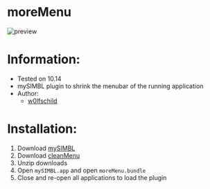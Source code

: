 # moreMenu

![preview](preview.gif)

# Information:

- Tested on 10.14
- mySIMBL plugin to shrink the menubar of the running application
- Author:
    + [w0lfschild](https://github.com/w0lfschild)

# Installation:

1. Download [mySIMBL](https://github.com/w0lfschild/app_updates/raw/master/mySIMBL/mySIMBL_master.zip)
2. Download [cleanMenu](https://github.com/w0lfschild/moreMenu/raw/master/build/moreMenu.bundle.zip)
3. Unzip downloads
4. Open `mySIMBL.app` and open `moreMenu.bundle`
5. Close and re-open all applications to load the plugin
